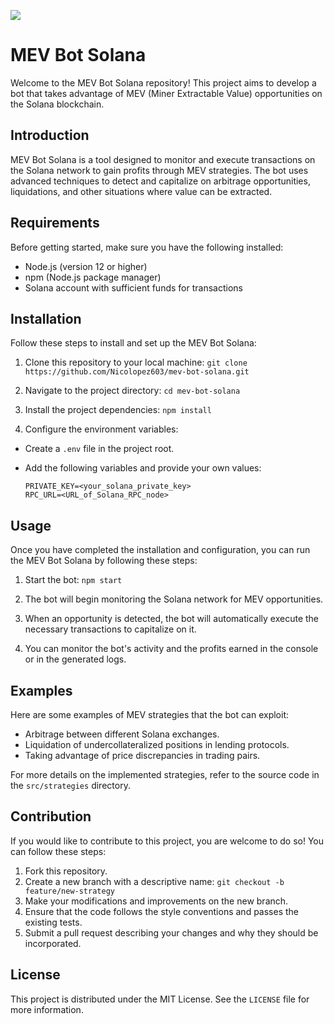 [<img src="https://img.shields.io/badge/Telegram-%40Me-orange">](https://t.me/@oxfuturecrypto)
# MEV Bot Solana

Welcome to the MEV Bot Solana repository! This project aims to develop a bot that takes advantage of MEV (Miner Extractable Value) opportunities on the Solana blockchain. 

## Introduction

MEV Bot Solana is a tool designed to monitor and execute transactions on the Solana network to gain profits through MEV strategies. The bot uses advanced techniques to detect and capitalize on arbitrage opportunities, liquidations, and other situations where value can be extracted.

## Requirements

Before getting started, make sure you have the following installed:

- Node.js (version 12 or higher)
- npm (Node.js package manager)
- Solana account with sufficient funds for transactions

## Installation

Follow these steps to install and set up the MEV Bot Solana:

1. Clone this repository to your local machine: `git clone https://github.com/Nicolopez603/mev-bot-solana.git`

2. Navigate to the project directory: `cd mev-bot-solana`

3. Install the project dependencies: `npm install`

4. Configure the environment variables:
  - Create a `.env` file in the project root.
  - Add the following variables and provide your own values:

    ```
    PRIVATE_KEY=<your_solana_private_key>
    RPC_URL=<URL_of_Solana_RPC_node>
    ```

## Usage

Once you have completed the installation and configuration, you can run the MEV Bot Solana by following these steps:

1. Start the bot: `npm start`

2. The bot will begin monitoring the Solana network for MEV opportunities.
3. When an opportunity is detected, the bot will automatically execute the necessary transactions to capitalize on it.
4. You can monitor the bot's activity and the profits earned in the console or in the generated logs.

## Examples

Here are some examples of MEV strategies that the bot can exploit:

- Arbitrage between different Solana exchanges.
- Liquidation of undercollateralized positions in lending protocols.
- Taking advantage of price discrepancies in trading pairs.

For more details on the implemented strategies, refer to the source code in the `src/strategies` directory.

## Contribution

If you would like to contribute to this project, you are welcome to do so! You can follow these steps:

1. Fork this repository.
2. Create a new branch with a descriptive name: `git checkout -b feature/new-strategy`
3. Make your modifications and improvements on the new branch.
4. Ensure that the code follows the style conventions and passes the existing tests.
5. Submit a pull request describing your changes and why they should be incorporated.

## License

This project is distributed under the MIT License. See the `LICENSE` file for more information.
